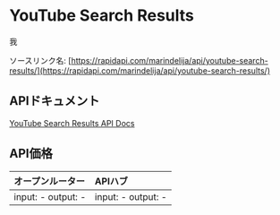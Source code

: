 # YouTube Search Results

我

ソースリンク名: [https://rapidapi.com/marindelija/api/youtube-search-results/](https://rapidapi.com/marindelija/api/youtube-search-results/)

## APIドキュメント

[YouTube Search Results API Docs](../apis/ja/YouTube_Search_Results.md)

## API価格

| オープンルーター | APIハブ |
|:---|:---|
| input: - output: - | input: - output: - |
